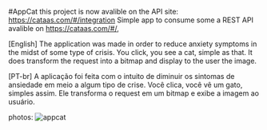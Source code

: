 #AppCat
this project is now avalible on the API site: https://cataas.com/#/integration
Simple app to consume some a REST API avalible on https://cataas.com/#/, 

[English]
  The application was made in order to reduce anxiety symptoms in the midst of some type of crisis. You click, you see a cat, simple as that.
  It does transform the request into a bitmap and display to the user the image.


[PT-br] 
  A aplicação foi feita com o intuito de diminuir os sintomas de ansiedade em meio a algum tipo de crise. Você clica, você vê um gato, simples assim.
  Ele transforma o request em um bitmap e exibe a imagem ao usuário.

photos:
![appcat](https://user-images.githubusercontent.com/77680596/160214004-462e975b-c3eb-4f80-9ee3-d7c4bba76ebd.png)
